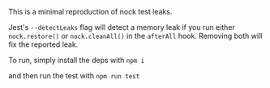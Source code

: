 This is a minimal reproduction of nock test leaks.

Jest's `--detectLeaks` flag will detect a memory leak if you run either `nock.restore()` or `nock.cleanAll()` in the `afterAll` hook. Removing both will fix the reported leak.

To run, simply install the deps with `npm i`

and then run the test with `npm run test`
